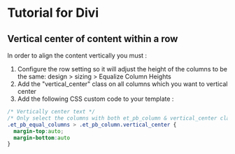 # Tutorial for Divi

## Vertical center of content within a row

In order to align the content vertically you must :
1. Configure the row setting so it will adjust the height of the columns to be the same: design > sizing > Equalize Column Heights
2. Add the "vertical_center" class on all columns which you want to vertical center
3. Add the following CSS custom code to your template :
```css
/* Vertically center text */
/* Only select the columns with both et_pb_column & vertical_center class within a tag with a class of et_pb_equal_columns */
.et_pb_equal_columns > .et_pb_column.vertical_center {
  margin-top:auto;
  margin-bottom:auto
}
```